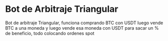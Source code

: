 # Bot de Arbitraje Triangular

Bot de arbitraje Triangular, funciona comprando BTC con USDT luego vende BTC a una moneda y luego vende esa moneda con USDT para sacar un % de beneficio, todo colocando ordenes spot
